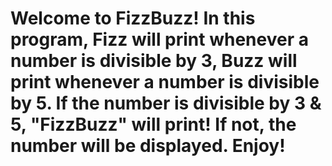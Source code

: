 # Welcome to FizzBuzz! In this program, Fizz will print whenever a number is divisible by 3, Buzz will print whenever a number is divisible by 5. If the number is divisible by 3 & 5, "FizzBuzz" will print! If not, the number will be displayed. Enjoy! 
